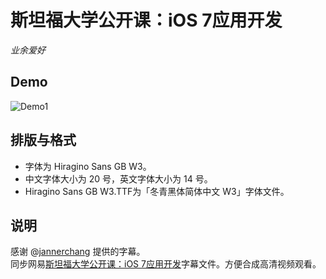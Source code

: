 斯坦福大学公开课：iOS 7应用开发
====================

*业余爱好*

Demo
----

![Demo1](https://github.com/jkyin/Subtitle/blob/master/Demo1.png?raw=true)

排版与格式
---------

* 字体为 Hiragino Sans GB W3。
* 中文字体大小为 20 号，英文字体大小为 14 号。
* Hiragino Sans GB W3.TTF为「冬青黑体简体中文 W3」字体文件。

说明
----

感谢 @[jannerchang](https://github.com/jannerchang) 提供的字幕。  
同步网易[斯坦福大学公开课：iOS 7应用开发](http://v.163.com/special/opencourse/ios7.html)字幕文件。方便合成高清视频观看。


